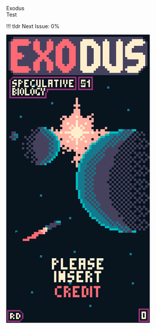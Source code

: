 <link rel="stylesheet" href="https://www.w3schools.com/w3css/4/w3.css"/>

<div class="w3-card w3-panel w3-row w3-display-topmiddle">
    <div class="w3-card">
        Exodus
    </div>
    <div class="w3-card">
        Test
    </div>

</div>

!!! tldr Next Issue: 0%


<div class="w3-opacity-off w3-card-4 w3-display-middle" style="Height:70%;">
<img src="Issues/1/Page.gif">
</div>


<div>

</div>
